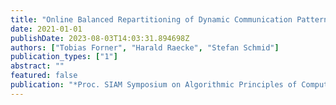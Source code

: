 ```yaml
---
title: "Online Balanced Repartitioning of Dynamic Communication Patterns in Polynomial Time"
date: 2021-01-01
publishDate: 2023-08-03T14:03:31.894698Z
authors: ["Tobias Forner", "Harald Raecke", "Stefan Schmid"]
publication_types: ["1"]
abstract: ""
featured: false
publication: "*Proc. SIAM Symposium on Algorithmic Principles of Computer Systems (APOCS)*"
---
```


